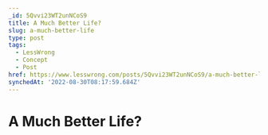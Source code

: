 ```yaml
---
_id: 5Qvvi23WT2unNCoS9
title: A Much Better Life?
slug: a-much-better-life
type: post
tags:
  - LessWrong
  - Concept
  - Post
href: https://www.lesswrong.com/posts/5Qvvi23WT2unNCoS9/a-much-better-life
synchedAt: '2022-08-30T08:17:59.684Z'
---
```


# A Much Better Life?
